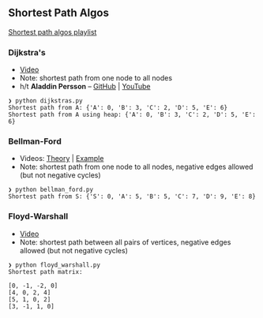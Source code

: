 ## Shortest Path Algos

[Shortest path algos playlist](https://www.youtube.com/playlist?list=PL9xmBV_5YoZO-Y-H3xIC9DGSfVYJng9Yw)

### Dijkstra's

* [Video](https://youtu.be/_lHSawdgXpI)
* Note: shortest path from one node to all nodes
* h/t **Aladdin Persson** – [GitHub](https://github.com/aladdinpersson/Algorithms-Collection-Python/tree/master/Algorithms/graphtheory/dijkstra) | [YouTube](https://www.youtube.com/c/AladdinPersson)

```
❯ python dijkstras.py
Shortest path from A: {'A': 0, 'B': 3, 'C': 2, 'D': 5, 'E': 6}
Shortest path from A using heap: {'A': 0, 'B': 3, 'C': 2, 'D': 5, 'E': 6}
```

### Bellman-Ford

* Videos: [Theory](https://youtu.be/9PHkk0UavIM) | [Example](https://youtu.be/obWXjtg0L64)
* Note: shortest path from one node to all nodes, negative edges allowed (but not negative cycles)

```
❯ python bellman_ford.py
Shortest path from S: {'S': 0, 'A': 5, 'B': 5, 'C': 7, 'D': 9, 'E': 8}
```

### Floyd-Warshall

* [Video](https://youtu.be/4OQeCuLYj-4)
* Note: shortest path between all pairs of vertices, negative edges allowed (but not negative cycles)

```
❯ python floyd_warshall.py
Shortest path matrix:

[0, -1, -2, 0]
[4, 0, 2, 4]
[5, 1, 0, 2]
[3, -1, 1, 0]
```
